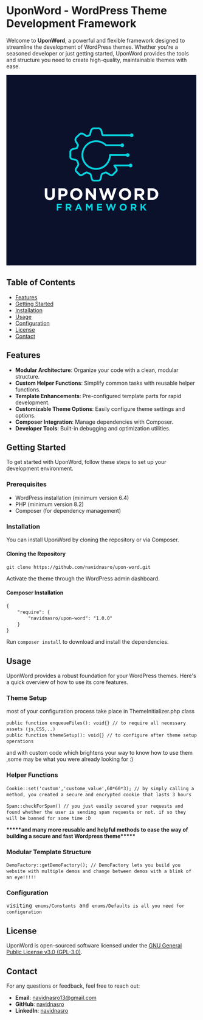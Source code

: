 <h1>UponWord - WordPress Theme Development Framework</h1>

<p>Welcome to <strong>UponWord</strong>, a powerful and flexible framework designed to streamline the development of WordPress themes. Whether you're a seasoned developer or just getting started, UponWord provides the tools and structure you need to create high-quality, maintainable themes with ease.</p>

<img src="assets/img/logo.png" alt="UponWord Logo">

<h2>Table of Contents</h2>
<ul>
    <li><a href="#features">Features</a></li>
    <li><a href="#getting-started">Getting Started</a></li>
    <li><a href="#installation">Installation</a></li>
    <li><a href="#usage">Usage</a></li>
    <li><a href="#configuration">Configuration</a></li>
    <li><a href="#license">License</a></li>
    <li><a href="#contact">Contact</a></li>
</ul>

<h2>Features</h2>
<ul>
    <li><strong>Modular Architecture</strong>: Organize your code with a clean, modular structure.</li>
    <li><strong>Custom Helper Functions</strong>: Simplify common tasks with reusable helper functions.</li>
    <li><strong>Template Enhancements</strong>: Pre-configured template parts for rapid development.</li>
    <li><strong>Customizable Theme Options</strong>: Easily configure theme settings and options.</li>
    <li><strong>Composer Integration</strong>: Manage dependencies with Composer.</li>
    <li><strong>Developer Tools</strong>: Built-in debugging and optimization utilities.</li>
</ul>

<h2>Getting Started</h2>
<p>To get started with UponWord, follow these steps to set up your development environment.</p>

<h3>Prerequisites</h3>
<ul>
    <li>WordPress installation (minimum version 6.4)</li>
    <li>PHP (minimum version 8.2)</li>
    <li>Composer (for dependency management)</li>
</ul>

<h3>Installation</h3>
<p>You can install UponWord by cloning the repository or via Composer.</p>

<h4>Cloning the Repository</h4>
<pre><code>git clone https://github.com/navidnasro/upon-word.git</code></pre>
<p>Activate the theme through the WordPress admin dashboard.</p>

<h4>Composer Installation</h4>
<pre><code>{
    "require": {
        "navidnasro/upon-word": "1.0.0"
    }
}</code></pre>
<p>Run <code>composer install</code> to download and install the dependencies.</p>

<h2>Usage</h2>
<p>UponWord provides a robust foundation for your WordPress themes. Here's a quick overview of how to use its core features.</p>

<h3>Theme Setup</h3>
<p>most of your configuration process take place in ThemeInitializer.php class</p>
<pre><code>public function enqueueFiles(): void{} // to require all necessary assets (js,CSS,..)
public function themeSetup(): void{} // to configure after theme setup operations</code></pre>

<p>and with custom code which brightens your way to know how to use them ,some may be what you were already looking for :)</p>

<h3>Helper Functions</h3>
<pre><code>Cookie::set('custom','custome_value',60*60*3); // by simply calling a method, you created a secure and encrypted cookie that lasts 3 hours</code></pre>
<pre><code>Spam::checkForSpam() // you just easily secured your requests and found whether the user is sending spam requests or not. if so they will be banned for some time :D</code></pre>
<strong>*****and many more reusable and helpful methods to ease the way of building a secure and fast Wordpress theme*****</strong>

<h3>Modular Template Structure</h3>
<pre><code>DemoFactory::getDemoFactory(); // DemoFactory lets you build you website with multiple demos and change between demos with a blink of an eye!!!!!</code></pre>

<h3>Configuration</h3>
<pre>visiting <code>enums/Constants</code> and <code>enums/Defaults is all you need for configuration</code></pre>

<h2>License</h2>
<p>UponWord is open-sourced software licensed under the <a href="LICENSE">GNU General Public License v3.0 (GPL-3.0)</a>.</p>

<h2>Contact</h2>
<p>For any questions or feedback, feel free to reach out:</p>
<ul>
    <li><strong>Email</strong>: <a href="mailto:your.email@example.com">navidnasro13@gmail.com</a></li>
    <li><strong>GitHub</strong>: <a href="https://github.com/navidnasro">navidnasro</a></li>
    <li><strong>LinkedIn</strong>: <a href="https://www.linkedin.com/in/yourprofile/">navidnasro</a></li>
</ul>


